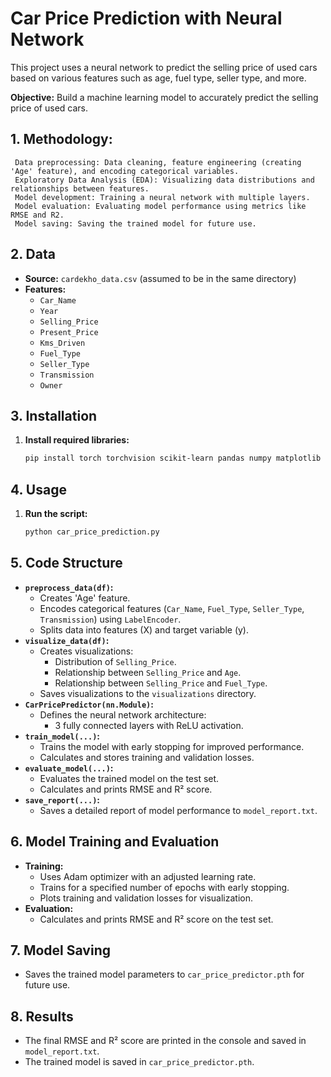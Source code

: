 # Car Price Prediction with Neural Network

This project uses a neural network to predict the selling price of used cars based on various features such as age, fuel type, seller type, and more.

**Objective:** Build a machine learning model to accurately predict the selling price of used cars.

## 1. Methodology:
     Data preprocessing: Data cleaning, feature engineering (creating 'Age' feature), and encoding categorical variables.
     Exploratory Data Analysis (EDA): Visualizing data distributions and relationships between features.
     Model development: Training a neural network with multiple layers.
     Model evaluation: Evaluating model performance using metrics like RMSE and R2. 
     Model saving: Saving the trained model for future use.

## 2. Data

* **Source:** `cardekho_data.csv` (assumed to be in the same directory)
* **Features:**
    * `Car_Name`
    * `Year`
    * `Selling_Price`
    * `Present_Price`
    * `Kms_Driven`
    * `Fuel_Type`
    * `Seller_Type`
    * `Transmission`
    * `Owner` 

## 3. Installation 

1. **Install required libraries:**
   ```bash
   pip install torch torchvision scikit-learn pandas numpy matplotlib seaborn
## 4. Usage

1. **Run the script:**
   ```bash
   python car_price_prediction.py
## 5. Code Structure

* **`preprocess_data(df)`:**
    * Creates 'Age' feature.
    * Encodes categorical features (`Car_Name`, `Fuel_Type`, `Seller_Type`, `Transmission`) using `LabelEncoder`.
    * Splits data into features (X) and target variable (y).
* **`visualize_data(df)`:**
    * Creates visualizations:
        * Distribution of `Selling_Price`.
        * Relationship between `Selling_Price` and `Age`.
        * Relationship between `Selling_Price` and `Fuel_Type`.
    * Saves visualizations to the `visualizations` directory.
* **`CarPricePredictor(nn.Module)`:**
    * Defines the neural network architecture:
        * 3 fully connected layers with ReLU activation.
* **`train_model(...)`:**
    * Trains the model with early stopping for improved performance.
    * Calculates and stores training and validation losses.
* **`evaluate_model(...)`:**
    * Evaluates the trained model on the test set.
    * Calculates and prints RMSE and R² score.
* **`save_report(...)`:**
    * Saves a detailed report of model performance to `model_report.txt`.

## 6. Model Training and Evaluation

* **Training:**
    * Uses Adam optimizer with an adjusted learning rate.
    * Trains for a specified number of epochs with early stopping.
    * Plots training and validation losses for visualization.
* **Evaluation:**
    * Calculates and prints RMSE and R² score on the test set.

## 7. Model Saving

* Saves the trained model parameters to `car_price_predictor.pth` for future use.

## 8. Results

* The final RMSE and R² score are printed in the console and saved in `model_report.txt`.
* The trained model is saved in `car_price_predictor.pth`.
